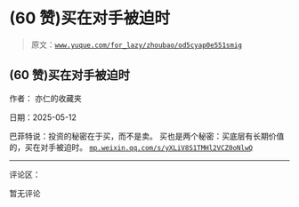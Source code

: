 # (60 赞)买在对手被迫时

> 原文：[`www.yuque.com/for_lazy/zhoubao/od5cyap0e551smig`](https://www.yuque.com/for_lazy/zhoubao/od5cyap0e551smig)

## (60 赞)买在对手被迫时

作者： 亦仁的收藏夹

日期：2025-05-12

巴菲特说：投资的秘密在于买，而不是卖。 买也是两个秘密：买底层有长期价值的，买在对手被迫时。 [`mp.weixin.qq.com/s/yXLiV8S1TMHl2VCZ0oNlwQ`](https://mp.weixin.qq.com/s/yXLiV8S1TMHl2VCZ0oNlwQ)

* * *

评论区：

暂无评论
